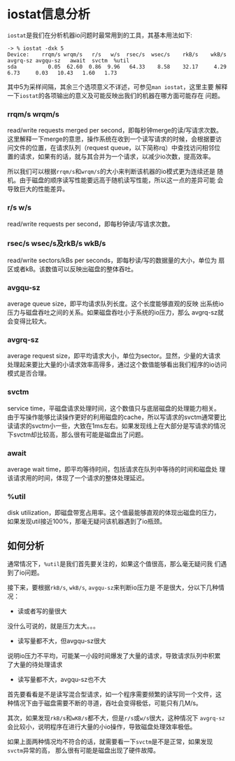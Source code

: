 # iostat信息分析

`iostat`是我们在分析机器io问题时最常用到的工具，其基本用法如下:

```shell
-> % iostat -dxk 5
Device:    rrqm/s wrqm/s   r/s   w/s  rsec/s  wsec/s    rkB/s    wkB/s avgrq-sz avgqu-sz   await  svctm  %util
sda          0.05  62.60  0.86  9.96   64.33    8.58    32.17     4.29     6.73     0.03   10.43   1.60   1.73
```

其中5为采样间隔，其余三个选项意义不详述，可参见`man iostat`，这里主要
解释一下`iostat`的各项输出的意义及可能反映出我们的机器在哪方面可能存在
问题。

### rrqm/s wrqm/s

read/write requests merged per second，即每秒钟merge的读/写请求次数。
这里解释一下merge的意思，操作系统在收到一个读写请求的时候，会根据要访
问文件的位置，在请求队列（request queue，以下简称rq）中查找访问相邻位
置的请求，如果有的话，就与其合并为一个请求，以减少io次数，提高效率。

所以我们可以根据`rrqm/s`和`wrqm/s`的大小来判断该机器的io模式更为连续还是
随机。由于磁盘的顺序读写性能要远高于随机读写性能，所以这一点的差异可能
会导致巨大的性能差异。

### r/s w/s

read/write requests per second，即每秒钟读/写请求次数。

### rsec/s wsec/s及rkB/s wkB/s

read/write sectors/kBs per seconds，即每秒读/写的数据量的大小，单位为
扇区或者kB。该数值可以反映出磁盘的整体吞吐。

### avgqu-sz

average queue size，即平均请求队列长度。这个长度能够直观的反映
出系统io压力与磁盘吞吐之间的关系。如果磁盘吞吐小于系统的io压力，那么
avgrq-sz就会变得比较大。

### avgrq-sz

average request size，即平均请求大小，单位为sector。显然，少量的大请求
处理起来要比大量的小请求效率高得多，通过这个数值能够看出我们程序的io访问
模式是否合理。

### svctm

service time，平磁盘请求处理时间，这个数值只与底层磁盘的处理能力相关。
由于写操作能够比读操作更好的利用磁盘的cache，所以写请求的svctm通常要比
读请求的svctm小一些，大致在1ms左右。如果发现线上在大部分是写请求的情况
下svctm却比较高，那么很有可能是磁盘出了问题。

### await

average wait time，即平均等待时间，包括请求在队列中等待的时间和磁盘处
理该请求用的时间，体现了一个请求的整体处理延迟。

### %util

disk utilization，即磁盘带宽占用率。这个值最能够直观的体现出磁盘的压力，
如果发现util接近100%，那毫无疑问该机器遇到了io瓶颈。

## 如何分析

通常情况下，`%util`是我们首先要关注的，如果这个值很高，那么毫无疑问我
们遇到了io问题。

接下来，要根据`rkB/s`, `wkB/s`, `avgqu-sz`来判断io压力是
不是很大，分以下几种情况：

* 读或者写的量很大

没什么可说的，就是压力太大。。。

*  读写量都不大，但avgqu-sz很大

说明io压力不平均，可能某一小段时间爆发了大量的请求，导致请求队列中积累
了大量的待处理请求

* 读写量都不大，avgqu-sz也不大

首先要看看是不是读写混合型请求，如一个程序需要频繁的读写同一个文件，这
种情况下由于磁盘需要不断的寻道，吞吐会变得极低，可能只有几M/s。

其次，如果发现`rkB/s`和`wKB/s`都不大，但是`r/s`或`w/s`很大，这种情况下
`avgrq-sz`会比较小，说明程序在进行大量的小io操作，导致磁盘处理效率极低。

如果上面两种情况均不符合的话，就需要看一下`svctm`是不是正常，如果发现`svctm`异常的高，
那么很有可能是磁盘出现了硬件故障。






